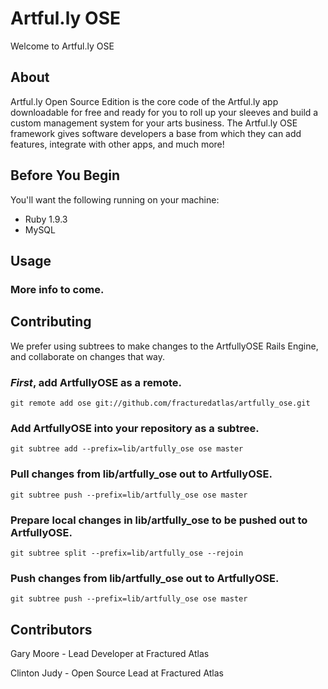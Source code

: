 # Artful.ly OSE

Welcome to Artful.ly OSE

## About

Artful.ly Open Source Edition is the core code of the Artful.ly app downloadable for free and ready for you to roll up your sleeves and build a custom management system for your arts business. The Artful.ly OSE framework gives software developers a base from which they can add features, integrate with other apps, and much more!

## Before You Begin

You'll want the following running on your machine:

- Ruby 1.9.3
- MySQL 

## Usage

### More info to come.

## Contributing

We prefer using subtrees to make changes to the ArtfullyOSE Rails Engine, and collaborate on changes that way.

### *First*, add ArtfullyOSE as a remote.

    git remote add ose git://github.com/fracturedatlas/artfully_ose.git

### Add ArtfullyOSE into your repository as a subtree.

    git subtree add --prefix=lib/artfully_ose ose master

### Pull changes from lib/artfully_ose out to ArtfullyOSE.

    git subtree push --prefix=lib/artfully_ose ose master

### Prepare local changes in lib/artfully_ose to be pushed out to ArtfullyOSE.

    git subtree split --prefix=lib/artfully_ose --rejoin

### Push changes from lib/artfully_ose out to ArtfullyOSE.

    git subtree push --prefix=lib/artfully_ose ose master

## Contributors

Gary Moore - Lead Developer at Fractured Atlas

Clinton Judy - Open Source Lead at Fractured Atlas

